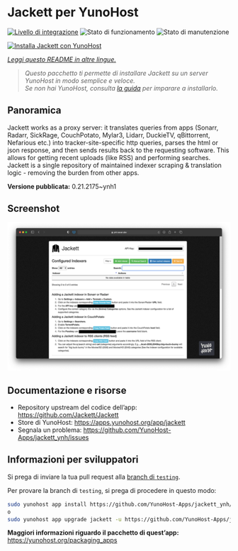 <!--
N.B.: Questo README è stato automaticamente generato da <https://github.com/YunoHost/apps/tree/master/tools/readme_generator>
NON DEVE essere modificato manualmente.
-->

# Jackett per YunoHost

[![Livello di integrazione](https://dash.yunohost.org/integration/jackett.svg)](https://dash.yunohost.org/appci/app/jackett) ![Stato di funzionamento](https://ci-apps.yunohost.org/ci/badges/jackett.status.svg) ![Stato di manutenzione](https://ci-apps.yunohost.org/ci/badges/jackett.maintain.svg)

[![Installa Jackett con YunoHost](https://install-app.yunohost.org/install-with-yunohost.svg)](https://install-app.yunohost.org/?app=jackett)

*[Leggi questo README in altre lingue.](./ALL_README.md)*

> *Questo pacchetto ti permette di installare Jackett su un server YunoHost in modo semplice e veloce.*  
> *Se non hai YunoHost, consulta [la guida](https://yunohost.org/install) per imparare a installarlo.*

## Panoramica

Jackett works as a proxy server: it translates queries from apps (Sonarr, Radarr, SickRage, CouchPotato, Mylar3, Lidarr, DuckieTV, qBittorrent, Nefarious etc.) into tracker-site-specific http queries, parses the html or json response, and then sends results back to the requesting software. This allows for getting recent uploads (like RSS) and performing searches. Jackett is a single repository of maintained indexer scraping & translation logic - removing the burden from other apps.


**Versione pubblicata:** 0.21.2175~ynh1

## Screenshot

![Screenshot di Jackett](./doc/screenshots/demo.png)

## Documentazione e risorse

- Repository upstream del codice dell’app: <https://github.com/Jackett/Jackett>
- Store di YunoHost: <https://apps.yunohost.org/app/jackett>
- Segnala un problema: <https://github.com/YunoHost-Apps/jackett_ynh/issues>

## Informazioni per sviluppatori

Si prega di inviare la tua pull request alla [branch di `testing`](https://github.com/YunoHost-Apps/jackett_ynh/tree/testing).

Per provare la branch di `testing`, si prega di procedere in questo modo:

```bash
sudo yunohost app install https://github.com/YunoHost-Apps/jackett_ynh/tree/testing --debug
o
sudo yunohost app upgrade jackett -u https://github.com/YunoHost-Apps/jackett_ynh/tree/testing --debug
```

**Maggiori informazioni riguardo il pacchetto di quest’app:** <https://yunohost.org/packaging_apps>

